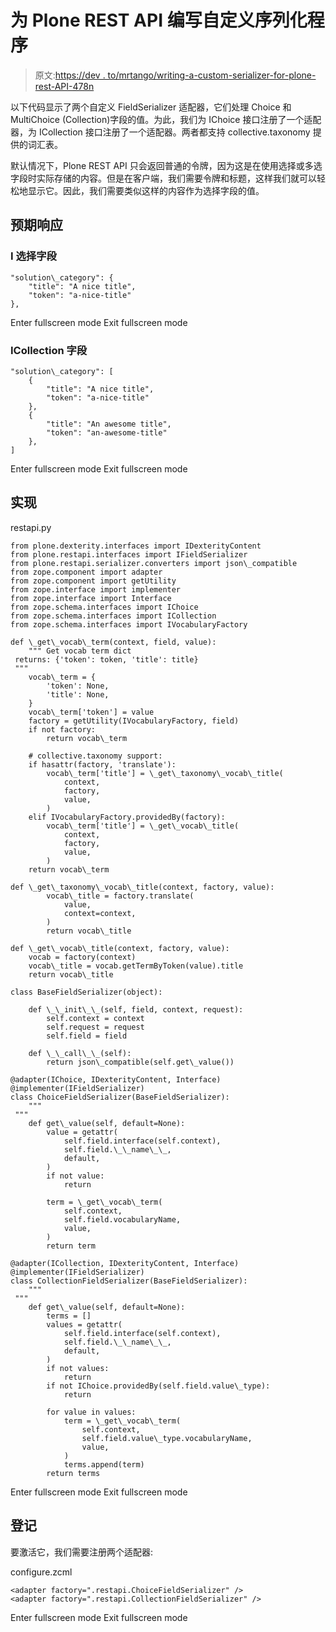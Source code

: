 # 为 Plone REST API 编写自定义序列化程序

> 原文:[https://dev . to/mrtango/writing-a-custom-serializer-for-plone-rest-API-478n](https://dev.to/mrtango/writing-a-custom-serializer-for-plone-rest-api-478n)

以下代码显示了两个自定义 FieldSerializer 适配器，它们处理 Choice 和 MultiChoice (Collection)字段的值。为此，我们为 IChoice 接口注册了一个适配器，为 ICollection 接口注册了一个适配器。两者都支持 collective.taxonomy 提供的词汇表。

默认情况下，Plone REST API 只会返回普通的令牌，因为这是在使用选择或多选字段时实际存储的内容。但是在客户端，我们需要令牌和标题，这样我们就可以轻松地显示它。因此，我们需要类似这样的内容作为选择字段的值。

## 预期响应

### I 选择字段

```
"solution\_category": {
    "title": "A nice title",
    "token": "a-nice-title"
}, 
```

Enter fullscreen mode Exit fullscreen mode

### ICollection 字段

```
"solution\_category": [
    {
        "title": "A nice title",
        "token": "a-nice-title"
    },
    {
        "title": "An awesome title",
        "token": "an-awesome-title"
    },
] 
```

Enter fullscreen mode Exit fullscreen mode

## 实现

restapi.py

```
from plone.dexterity.interfaces import IDexterityContent
from plone.restapi.interfaces import IFieldSerializer
from plone.restapi.serializer.converters import json\_compatible
from zope.component import adapter
from zope.component import getUtility
from zope.interface import implementer
from zope.interface import Interface
from zope.schema.interfaces import IChoice
from zope.schema.interfaces import ICollection
from zope.schema.interfaces import IVocabularyFactory

def \_get\_vocab\_term(context, field, value):
    """ Get vocab term dict
 returns: {'token': token, 'title': title}
 """
    vocab\_term = {
        'token': None,
        'title': None,
    }
    vocab\_term['token'] = value
    factory = getUtility(IVocabularyFactory, field)
    if not factory:
        return vocab\_term

    # collective.taxonomy support:
    if hasattr(factory, 'translate'):
        vocab\_term['title'] = \_get\_taxonomy\_vocab\_title(
            context,
            factory,
            value,
        )
    elif IVocabularyFactory.providedBy(factory):
        vocab\_term['title'] = \_get\_vocab\_title(
            context,
            factory,
            value,
        )
    return vocab\_term

def \_get\_taxonomy\_vocab\_title(context, factory, value):
        vocab\_title = factory.translate(
            value,
            context=context,
        )
        return vocab\_title

def \_get\_vocab\_title(context, factory, value):
    vocab = factory(context)
    vocab\_title = vocab.getTermByToken(value).title
    return vocab\_title

class BaseFieldSerializer(object):

    def \_\_init\_\_(self, field, context, request):
        self.context = context
        self.request = request
        self.field = field

    def \_\_call\_\_(self):
        return json\_compatible(self.get\_value())

@adapter(IChoice, IDexterityContent, Interface)
@implementer(IFieldSerializer)
class ChoiceFieldSerializer(BaseFieldSerializer):
    """
 """
    def get\_value(self, default=None):
        value = getattr(
            self.field.interface(self.context),
            self.field.\_\_name\_\_,
            default,
        )
        if not value:
            return

        term = \_get\_vocab\_term(
            self.context,
            self.field.vocabularyName,
            value,
        )
        return term

@adapter(ICollection, IDexterityContent, Interface)
@implementer(IFieldSerializer)
class CollectionFieldSerializer(BaseFieldSerializer):
    """
 """
    def get\_value(self, default=None):
        terms = []
        values = getattr(
            self.field.interface(self.context),
            self.field.\_\_name\_\_,
            default,
        )
        if not values:
            return
        if not IChoice.providedBy(self.field.value\_type):
            return

        for value in values:
            term = \_get\_vocab\_term(
                self.context,
                self.field.value\_type.vocabularyName,
                value,
            )
            terms.append(term)
        return terms 
```

Enter fullscreen mode Exit fullscreen mode

## 登记

要激活它，我们需要注册两个适配器:

configure.zcml

```
<adapter factory=".restapi.ChoiceFieldSerializer" />
<adapter factory=".restapi.CollectionFieldSerializer" /> 
```

Enter fullscreen mode Exit fullscreen mode